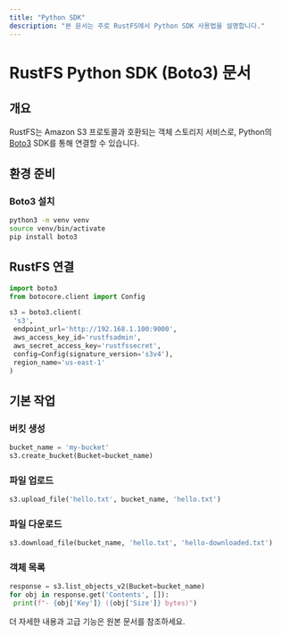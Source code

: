 ```yaml
---
title: "Python SDK"
description: "본 문서는 주로 RustFS에서 Python SDK 사용법을 설명합니다."
---
```


# RustFS Python SDK (Boto3) 문서

## 개요

RustFS는 Amazon S3 프로토콜과 호환되는 객체 스토리지 서비스로, Python의 [Boto3](https://boto3.amazonaws.com/v1/documentation/api/latest/index.html) SDK를 통해 연결할 수 있습니다.

## 환경 준비

### Boto3 설치

```bash
python3 -m venv venv
source venv/bin/activate
pip install boto3
```

## RustFS 연결

```python
import boto3
from botocore.client import Config

s3 = boto3.client(
 's3',
 endpoint_url='http://192.168.1.100:9000',
 aws_access_key_id='rustfsadmin',
 aws_secret_access_key='rustfssecret',
 config=Config(signature_version='s3v4'),
 region_name='us-east-1'
)
```

## 기본 작업

### 버킷 생성
```python
bucket_name = 'my-bucket'
s3.create_bucket(Bucket=bucket_name)
```

### 파일 업로드
```python
s3.upload_file('hello.txt', bucket_name, 'hello.txt')
```

### 파일 다운로드
```python
s3.download_file(bucket_name, 'hello.txt', 'hello-downloaded.txt')
```

### 객체 목록
```python
response = s3.list_objects_v2(Bucket=bucket_name)
for obj in response.get('Contents', []):
 print(f"- {obj['Key']} ({obj['Size']} bytes)")
```

더 자세한 내용과 고급 기능은 원본 문서를 참조하세요.
